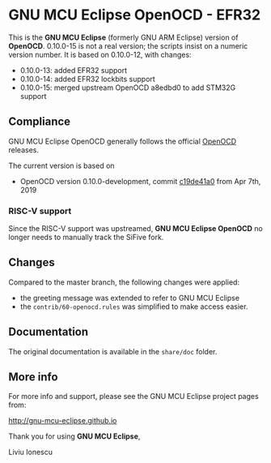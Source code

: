 # GNU MCU Eclipse OpenOCD - EFR32

This is the **GNU MCU Eclipse** (formerly GNU ARM Eclipse) version of **OpenOCD**.
0.10.0-15 is not a real version; the scripts insist on a numeric version number.
It is based on 0.10.0-12, with changes:
- 0.10.0-13: added EFR32 support
- 0.10.0-14: added EFR32 lockbits support
- 0.10.0-15: merged upstream OpenOCD a8edbd0 to add STM32G support

## Compliance

GNU MCU Eclipse OpenOCD generally follows the official
[OpenOCD](http://openocd.org) releases.

The current version is based on

- OpenOCD version 0.10.0-development, commit
[c19de41a0](https://github.com/gnu-mcu-eclipse/openocd/commit/c19de41a0f49ee11eb474c51dc243383047bd663)
from Apr 7th, 2019

### RISC-V support

Since the RISC-V support was upstreamed, **GNU MCU Eclipse OpenOCD** no longer
needs to manually track the SiFive fork.

## Changes

Compared to the master branch, the following changes were applied:

- the greeting message was extended to refer to GNU MCU Eclipse
- the `contrib/60-openocd.rules` was simplified to make access easier.

## Documentation

The original documentation is available in the `share/doc` folder.

## More info

For more info and support, please see the GNU MCU Eclipse project pages from:

  http://gnu-mcu-eclipse.github.io

Thank you for using **GNU MCU Eclipse**,

Liviu Ionescu
